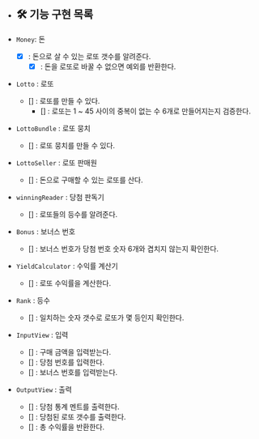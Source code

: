 * ## 🛠 기능 구현 목록

* `Money`: 돈
    * [x] : 돈으로 살 수 있는 로또 갯수를 알려준다.
        * [x] : 돈을 로또로 바꿀 수 없으면 예외를 반환한다.

* `Lotto` : 로또
    * [] : 로또를 만들 수 있다.
        * [] : 로또는 1 ~ 45 사이의 중복이 없는 수 6개로 만들어지는지 검증한다.

* `LottoBundle` : 로또 뭉치
    * [] : 로또 뭉치를 만들 수 있다.

* `LottoSeller` : 로또 판매원
    * [] : 돈으로 구매할 수 있는 로또를 산다.

* `winningReader` : 당첨 판독기
    * [] : 로또들의 등수를 알려준다.

* `Bonus` : 보너스 번호
    * [] : 보너스 번호가 당첨 번호 숫자 6개와 겹치지 않는지 확인한다.

* `YieldCalculator` : 수익률 계산기
    * [] : 로또 수익률을 계산한다.

* `Rank` : 등수
    * [] : 일치하는 숫자 갯수로 로또가 몇 등인지 확인한다.

* `InputView` : 입력
    * [] : 구매 금액을 입력받는다.
    * [] : 당첨 번호를 입력한다.
    * [] : 보너스 번호를 입력받는다.

* `OutputView` : 출력
    * [] : 당첨 통계 멘트를 출력한다.
    * [] : 당첨된 로또 갯수를 출력한다.
    * [] : 총 수익률을 반환한다.